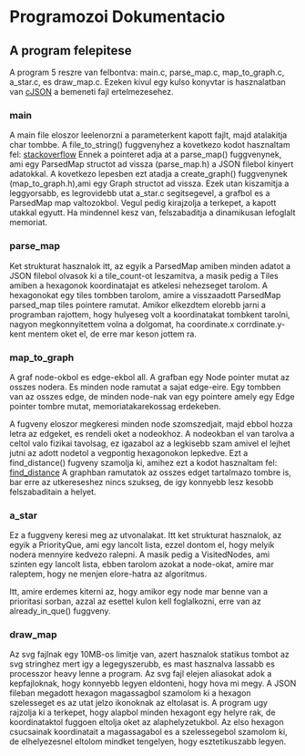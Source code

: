 # Programozoi Dokumentacio

## A program felepitese

A program 5 reszre van felbontva: main.c, parse\_map.c, map\_to\_graph.c,
a\_star.c, es draw\_map.c. Ezeken kivul egy kulso konyvtar is
hasznalatban van [cJSON](https://github.com/DaveGamble/cJSON) a bemeneti fajl ertelmezesehez.

### main
A main file eloszor leelenorzni a parameterkent kapott fajlt, majd
atalakitja char tombbe. A file\_to\_string() fuggvenyhez a kovetkezo
kodot hasznaltam fel: [stackoverflow](https://stackoverflow.com/a/7856790)
Ennek a pointeret adja at a parse\_map() fuggvenynek, ami egy ParsedMap
structot ad vissza (parse\_map.h) a JSON filebol kinyert adatokkal. A kovetkezo lepesben ezt atadja a create\_graph() fuggvenynek (map\_to\_graph.h),ami egy Graph structot ad vissza. Ezek utan kiszamitja a leggyorsabb, es legrovidebb utat a\_star.c segitsegevel, a grafbol es a ParsedMap map valtozokbol. Vegul pedig kirajzolja a terkepet, a kapott utakkal egyutt.
Ha mindennel kesz van, felszabaditja a dinamikusan lefoglalt memoriat.

### parse\_map
Ket strukturat hasznalok itt, az egyik a ParsedMap amiben minden adatot
a JSON filebol olvasok ki a tile\_count-ot leszamitva, a masik pedig a
Tiles amiben a hexagonok koordinatajat es atkelesi nehezseget tarolom. A
hexagonokat egy tiles tombben tarolom, amire a visszaadott ParsedMap
parsed\_map tiles pointere ramutat. Amikor elkezdtem elorebb jarni a
programban rajottem, hogy hulyeseg volt a koordinatakat tombkent
tarolni, nagyon megkonnyitettem volna a dolgomat, ha coordinate.x
corrdinate.y-kent mentem oket el, de erre mar keson jottem ra.

### map\_to\_graph
A graf node-okbol es edge-ekbol all. A grafban egy Node pointer mutat az
osszes nodera. Es minden node ramutat a sajat edge-eire. Egy tombben
van az osszes edge, de minden node-nak van egy pointere amely egy Edge
pointer tombre mutat, memoriatakarekossag erdekeben.

A fugveny eloszor megkeresi minden node szomszedjait, majd ebbol hozza
letra az edgeket, es rendeli oket a nodeokhoz. A nodeokban el van
tarolva a celtol valo fizikai tavolsag, ez igazabol az a legkisebb szam
amivel el lejhet jutni az adott nodetol a vegpontig hexagonokon
lepkedve. Ezt a find\_distance() fugveny szamolja ki, amihez ezt a kodot
hasznaltam fel: [find\_distance](https://stackoverflow.com/a/25986884)
A graphban ramutatok az osszes edget tartalmazo tombre is, bar erre az
utkereseshez nincs szukseg, de igy konnyebb lesz kesobb felszabaditain a
helyet.

### a\_star
Ez a fuggveny keresi meg az utvonalakat.
Itt ket strukturat hasznalok, az egyik a PriorityQue, ami egy lancolt
lista, ezzel dontom el, hogy melyik nodera mennyire kedvezo ralepni. A
masik pedig a VisitedNodes, ami szinten egy lancolt lista, ebben tarolom
azokat a node-okat, amire mar raleptem, hogy ne menjen elore-hatra az
algoritmus.

Itt, amire erdemes kiterni az, hogy amikor egy node mar benne van a
prioritasi sorban, azzal az esettel kulon kell foglalkozni, erre van az
already\_in\_que() fuggveny.

### draw\_map
Az svg fajlnak egy 10MB-os limitje van, azert hasznalok statikus tombot
az svg stringhez mert igy a legegyszerubb, es mast hasznalva lassabb es
processzor heavy lenne a program. Az svg fajl elejen aliasokat adok a
kepfajloknak, hogy konnyebb legyen eldonteni, hogy hova mi megy. A JSON
fileban megadott hexagon magassagbol szamolom ki a hexagon szelesseget
es az utat jelzo ikonoknak az eltolasat is. A program ugy rajzolja ki a
terkepet, hogy alapbol minden hexagont egy helyre rak, de koordinataktol
fuggoen eltolja oket az alaphelyzetukbol. Az elso hexagon csucsainak
koordinatait a magassagabol es a szelessegebol szamolom ki, de
elhelyezesnel eltolom mindket tengelyen, hogy esztetikuszabb legyen.

